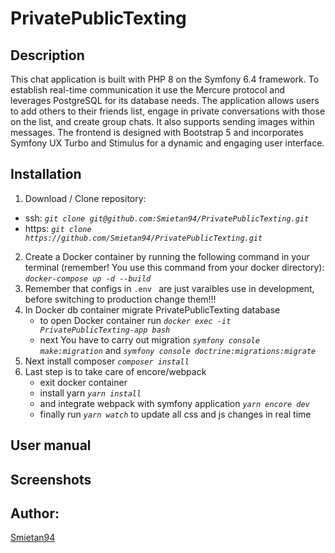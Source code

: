 # PrivatePublicTexting

## Description

This chat application is built with PHP 8 on the Symfony 6.4 framework. To establish real-time communication it use the Mercure protocol and leverages PostgreSQL for its database needs. The application allows users to add others to their friends list, engage in private conversations with those on the list, and create group chats. It also supports sending images within messages. The frontend is designed with Bootstrap 5 and incorporates Symfony UX Turbo and Stimulus for a dynamic and engaging user interface.

## Installation

1. Download / Clone repository:
  - ssh: _`git clone git@github.com:Smietan94/PrivatePublicTexting.git`_
  - https: _`git clone https://github.com/Smietan94/PrivatePublicTexting.git`_
2. Create a Docker container by running the following command in your terminal (remember! You use this command from your docker directory): _`docker-compose up -d --build`_
3. Remember that configs in `.env ` are just varaibles use in development, before switching to production change them!!!
4. In Docker db container migrate PrivatePublicTexting database
    - to open Docker container run _`docker exec -it PrivatePublicTexting-app bash`_
    - next You have to carry out migration _`symfony console make:migration`_ and _`symfony console doctrine:migrations:migrate`_
5. Next install composer _`composer install`_
6. Last step is to take care of encore/webpack
    - exit docker container
    - install yarn _`yarn install`_
    - and integrate webpack with symfony application _`yarn encore dev`_
    - finally run _`yarn watch`_ to update all css and js changes in real time

## User manual



## Screenshots



## Author:
[Smietan94](https://github.com/Smietan94)
